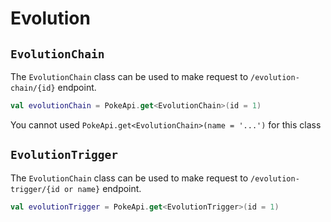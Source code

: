 # Evolution

## `EvolutionChain`

The `EvolutionChain` class can be used to make request to `/evolution-chain/{id}` endpoint.

```kotlin
val evolutionChain = PokeApi.get<EvolutionChain>(id = 1)
```

<span>You cannot used `PokeApi.get<EvolutionChain>(name = '...')` for this class</span>

## `EvolutionTrigger`

The `EvolutionChain` class can be used to make request to `/evolution-trigger/{id or name}` endpoint.

```kotlin
val evolutionTrigger = PokeApi.get<EvolutionTrigger>(id = 1)
```
